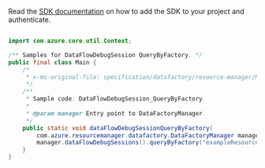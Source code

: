 Read the [SDK documentation](https://github.com/Azure/azure-sdk-for-java/blob/azure-resourcemanager-datafactory_1.0.0-beta.8/sdk/datafactory/azure-resourcemanager-datafactory/README.md) on how to add the SDK to your project and authenticate.

```java

import com.azure.core.util.Context;

/** Samples for DataFlowDebugSession QueryByFactory. */
public final class Main {
    /*
     * x-ms-original-file: specification/datafactory/resource-manager/Microsoft.DataFactory/stable/2018-06-01/examples/DataFlowDebugSession_QueryByFactory.json
     */
    /**
     * Sample code: DataFlowDebugSession_QueryByFactory.
     *
     * @param manager Entry point to DataFactoryManager.
     */
    public static void dataFlowDebugSessionQueryByFactory(
        com.azure.resourcemanager.datafactory.DataFactoryManager manager) {
        manager.dataFlowDebugSessions().queryByFactory("exampleResourceGroup", "exampleFactoryName", Context.NONE);
    }
}
```
